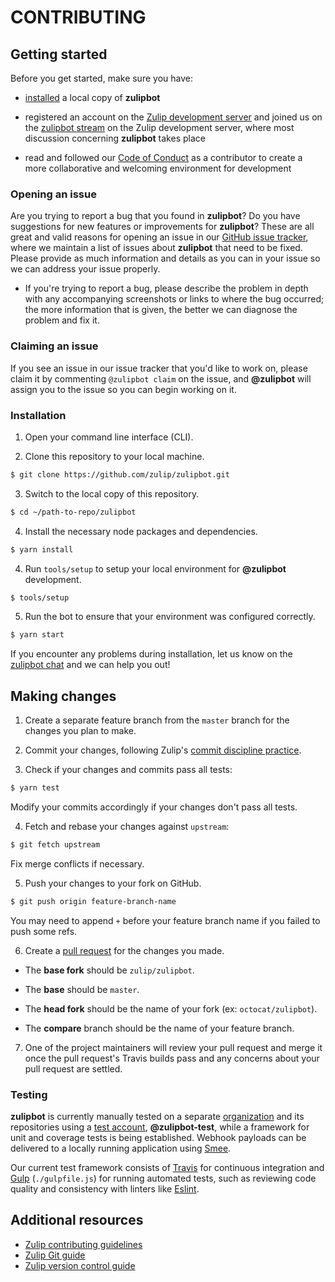 # CONTRIBUTING

## Getting started
Before you get started, make sure you have:

  * [installed](https://github.com/zulip/zulipbot/wiki/Installation) a local copy of **zulipbot**

  * registered an account on the [Zulip development
  server](https://chat.zulip.org) and joined us on the [zulipbot
  stream](https://chat.zulip.org/#narrow/stream/zulipbot) on the Zulip
  development server, where most discussion concerning **zulipbot** takes place

  * read and followed our [Code of Conduct](CODE_OF_CONDUCT.md)
  as a contributor to create a more collaborative and welcoming environment
  for development

### Opening an issue
Are you trying to report a bug that you found in **zulipbot**? Do you have
suggestions for new features or improvements for **zulipbot**? These are all
great and valid reasons for opening an issue in our [GitHub issue
tracker](https://github.com/zulip/zulipbot/issues), where we maintain a list of
issues about **zulipbot** that need to be fixed. Please provide as much
information and details as you can in your issue so we can address your issue
properly.

  * If you're trying to report a bug, please describe the problem in depth with
  any accompanying screenshots or links to where the bug occurred; the more
  information that is given, the better we can diagnose the problem and fix it.

### Claiming an issue
If you see an issue in our issue tracker that you'd like to work on, please
claim it by commenting `@zulipbot claim` on the issue, and **@zulipbot** will
assign you to the issue so you can begin working on it.

### Installation

1. Open your command line interface (CLI).

2. Clone this repository to your local machine.

  ```sh
  $ git clone https://github.com/zulip/zulipbot.git
  ```

3. Switch to the local copy of this repository.

  ```sh
  $ cd ~/path-to-repo/zulipbot
  ```

4. Install the necessary node packages and dependencies.

  ```sh
  $ yarn install
  ```

4. Run `tools/setup` to setup your local environment for **@zulipbot** development.

  ```sh
  $ tools/setup
  ```

5. Run the bot to ensure that your environment was configured correctly.

  ```sh
  $ yarn start
  ```

If you encounter any problems during installation, let us know on the [zulipbot
chat](https://chat.zulip.org/#narrow/stream/zulipbot) and we can help you out!

## Making changes

1. Create a separate feature branch from the `master` branch for the changes you
plan to make.

2. Commit your changes, following Zulip's [commit discipline
practice](https://zulip.readthedocs.io/en/latest/contributing/version-control.html#commit-discipline).

3. Check if your changes and commits pass all tests:

  ```sh
  $ yarn test
  ```

  Modify your commits accordingly if your changes don't pass all tests.

4. Fetch and rebase your changes against `upstream`:

  ```sh
  $ git fetch upstream
  ```

  Fix merge conflicts if necessary.

5. Push your changes to your fork on GitHub.

  ```sh
  $ git push origin feature-branch-name
  ```

  You may need to append `+` before your feature branch name if you failed to
  push some refs.

6. Create a [pull request](https://zulip.readthedocs.io/en/latest/git/pull-requests.html#create-a-pull-request)
for the changes you made.

  * The **base fork** should be `zulip/zulipbot`.

  * The **base** should be `master`.

  * The **head fork** should be the name of your fork (ex: `octocat/zulipbot`).

  * The **compare** branch should be the name of your feature branch.

7. One of the project maintainers will review your pull request and merge it once
the pull request's Travis builds pass and any concerns about your pull request
are settled.

### Testing
**zulipbot** is currently manually tested on a separate
[organization](https://github.com/zulipbot-testing) and its repositories using a
[test account](https://github.com/zulipbot-test), **@zulipbot-test**, while a
framework for unit and coverage tests is being established. Webhook payloads can
be delivered to a locally running application using [Smee](https://smee.io/).

Our current test framework consists of [Travis](https://travis-ci.org/) for
continuous integration and [Gulp](https://gulpjs.com) (`./gulpfile.js`) for
running automated tests, such as reviewing code quality and consistency with
linters like [Eslint](https://eslint.org).

## Additional resources

* [Zulip contributing guidelines](https://zulip.readthedocs.io/en/latest/overview/contributing.html)
* [Zulip Git guide](https://zulip.readthedocs.io/en/latest/contributing/git-guide.html)
* [Zulip version control guide](https://zulip.readthedocs.io/en/latest/contributing/version-control.html)
